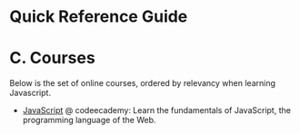 Quick Reference Guide
=====================

# C. Courses

Below is the set of online courses, ordered by relevancy when learning Javascript.

- [JavaScript](http://www.codecademy.com/en/tracks/javascript) @ codeecademy: Learn the fundamentals of JavaScript, the programming language of the Web.
